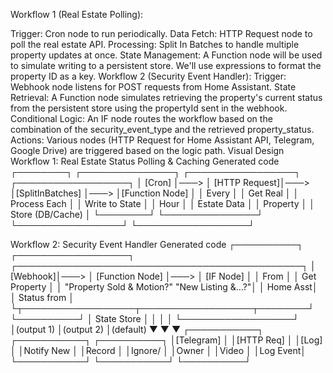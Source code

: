 Workflow 1 (Real Estate Polling):

Trigger: Cron node to run periodically.
Data Fetch: HTTP Request node to poll the real estate API.
Processing: Split In Batches to handle multiple property updates at once.
State Management: A Function node will be used to simulate writing to a persistent store. We'll use expressions to format the property ID as a key.
Workflow 2 (Security Event Handler):
Trigger: Webhook node listens for POST requests from Home Assistant.
State Retrieval: A Function node simulates retrieving the property's current status from the persistent store using the propertyId sent in the webhook.
Conditional Logic: An IF node routes the workflow based on the combination of the security_event_type and the retrieved property_status.
Actions: Various nodes (HTTP Request for Home Assistant API, Telegram, Google Drive) are triggered based on the logic path.
Visual Design
Workflow 1: Real Estate Status Polling & Caching
Generated code
     ┌────────┐     ┌───────────────┐     ┌─────────────────┐     ┌──────────────────┐
│ [Cron] │───> │ [HTTP Request]│───> │[SplitInBatches] │───> │[Function Node]   │
│ Every  │     │ Get Real      │     │ Process Each    │     │ Write to State   │
│ Hour   │     │ Estate Data   │     │ Property        │     │ Store (DB/Cache) │
└────────┘     └───────────────┘     └─────────────────┘     └──────────────────┘
   
Workflow 2: Security Event Handler
Generated code
     ┌──────────┐     ┌──────────────────┐     ┌──────────────────────────────────────────────┐
│ [Webhook]│───> │ [Function Node]  │───> │ [IF Node]                                    │
│ From     │     │ Get Property     │     │ "Property Sold & Motion?" "New Listing &...?"│
│ Home Asst│     │ Status from      │     └┬──────────────────┬──────────────────┬────────┘
└──────────┘     │ State Store      │      │                  │                  │
                 └──────────────────┘      │(output 1)        │(output 2)        │(default)
                                           ▼                  ▼                  ▼
                                     ┌───────────┐      ┌───────────┐      ┌──────────┐
                                     │[Telegram] │      │[HTTP Req] │      │[Log]     │
                                     │Notify New │      │Record     │      │Ignore/  │
                                     │Owner      │      │Video      │      │Log Event│
                                     └───────────┘      └───────────┘      └──────────┘
   
